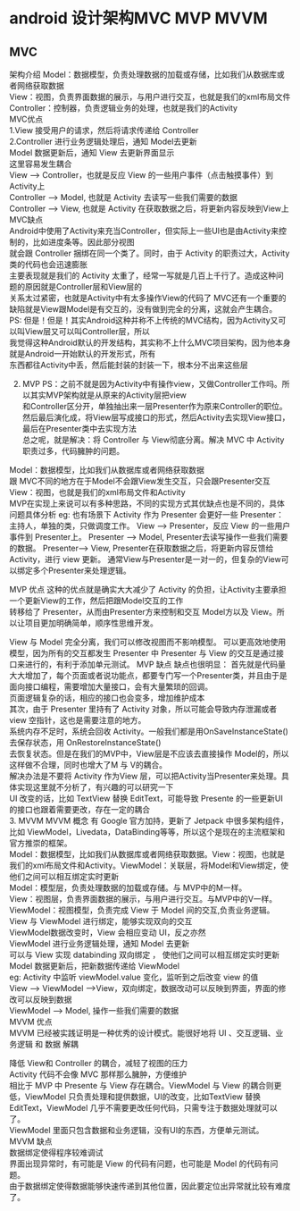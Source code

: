 # android 设计架构MVC MVP MVVM
## MVC
架构介绍
Model：数据模型，负责处理数据的加载或存储，比如我们从数据库或者网络获取数据  
View：视图，负责界面数据的展示，与用户进行交互，也就是我们的xml布局文件  
Controller：控制器，负责逻辑业务的处理，也就是我们的Activity  
MVC优点  
1.View 接受用户的请求，然后将请求传递给 Controller  
2.Controller 进行业务逻辑处理后，通知 Model去更新  
Model 数据更新后，通知 View 去更新界面显示  
这里容易发生耦合  
View --> Controller，也就是反应 View 的一些用户事件（点击触摸事件）到Activity上  
Controller --> Model, 也就是 Activity 去读写一些我们需要的数据  
Controller --> View, 也就是 Activity 在获取数据之后，将更新内容反映到View上  
MVC缺点  
Android中使用了Activity来充当Controller，但实际上一些UI也是由Activity来控制的，比如进度条等。因此部分视图  
就会跟 Controller 捆绑在同一个类了。同时，由于 Activity 的职责过大，Activity 类的代码也会迅速膨胀  
主要表现就是我们的 Activity 太重了，经常一写就是几百上千行了。造成这种问题的原因就是Controller层和View层的  
关系太过紧密，也就是Activity中有太多操作View的代码了
MVC还有一个重要的缺陷就是View跟Model是有交互的，没有做到完全的分离，这就会产生耦合。
PS: 但是！但是！其实Android这种并称不上传统的MVC结构，因为Activity又可以叫View层又可以叫Controller层，所以  
我觉得这种Android默认的开发结构，其实称不上什么MVC项目架构，因为他本身就是Android一开始默认的开发形式，所有  
东西都往Activity中丢，然后能封装的封装一下，根本分不出来这些层  

2. MVP
PS：之前不就是因为Activity中有操作view，又做Controller工作吗。所以其实MVP架构就是从原来的Activity层把view  
和Controller区分开，单独抽出来一层Presenter作为原来Controller的职位。  
然后最后演化成，将View层写成接口的形式，然后Activity去实现View接口，最后在Presenter类中去实现方法  
总之呢，就是解决：将 Controller 与 View彻底分离。解决 MVC 中 Activity 职责过多，代码臃肿的问题。  

Model：数据模型，比如我们从数据库或者网络获取数据  
跟 MVC不同的地方在于Model不会跟View发生交互，只会跟Presenter交互  
View：视图，也就是我们的xml布局文件和Activity  
MVP在实现上来说可以有多种思路，不同的实现方式其优缺点也是不同的，具体问题具体分析
eg: 也有场景下 Activity 作为 Presenter 会更好一些
Presenter：主持人，单独的类，只做调度工作。
View --> Presenter，反应 View 的一些用户事件到 Presenter上。
Presenter --> Model, Presenter去读写操作一些我们需要的数据。
Presenter--> View, Presenter在获取数据之后，将更新内容反馈给 Activity，进行 view 更新。
通常View与Presenter是一对一的，但复杂的View可以绑定多个Presenter来处理逻辑。

MVP 优点
这种的优点就是确实大大减少了 Activity 的负担，让Activity主要承担一个更新View的工作，然后把跟Model交互的工作  
转移给了 Presenter，从而由Presenter方来控制和交互 Model方以及 View。所以让项目更加明确简单，顺序性思维开发。

View 与 Model 完全分离，我们可以修改视图而不影响模型。 
可以更高效地使用模型，因为所有的交互都发生 Presenter 中 
Presenter 与 View 的交互是通过接口来进行的，有利于添加单元测试。 
MVP 缺点
缺点也很明显：
首先就是代码量大大增加了，每个页面或者说功能点，都要专门写一个Presenter类，并且由于是面向接口编程，需要增加大量接口，会有大量繁琐的回调。  
页面逻辑复杂的话，相应的接口也会变多，增加维护成本  
其次，由于 Presenter 里持有了 Activity 对象，所以可能会导致内存泄漏或者view 空指针，这也是需要注意的地方。  
系统内存不足时，系统会回收 Activity。一般我们都是用OnSaveInstanceState() 去保存状态，用 OnRestoreInstanceState()   
去恢复状态。但是在我们的MVP中，View层是不应该去直接操作 Model的，所以这样做不合理，同时也增大了M 与 V的耦合。  
解决办法是不要将 Activity 作为View 层，可以把Activity当Presenter来处理。具体实现这里就不分析了，有兴趣的可以研究一下  
UI 改变的话，比如 TextView 替换 EditText，可能导致 Presente 的一些更新UI 的接口也跟着需要更改，存在一定的耦合  
3. MVVM
MVVM 概念
有 Google 官方加持，更新了 Jetpack 中很多架构组件，比如 ViewModel，Livedata，DataBinding等等，所以这个是现在的主流框架和官方推崇的框架。  
Model：数据模型，比如我们从数据库或者网络获取数据。View：视图，也就是我们的xml布局文件和Activity。ViewModel：关联层，将Model和View绑定，使他们之间可以相互绑定实时更新  
Model：模型层，负责处理数据的加载或存储。与 MVP中的M一样。  
View：视图层，负责界面数据的展示，与用户进行交互。与MVP中的V一样。  
ViewModel：视图模型，负责完成 View 于 Model 间的交互,负责业务逻辑。  
View 与 ViewModel 进行绑定，能够实现双向的交互  
ViewModel数据改变时，View 会相应变动 UI，反之亦然  
ViewModel 进行业务逻辑处理，通知 Model 去更新  
可以与 View 实现 databinding 双向绑定 ， 使他们之间可以相互绑定实时更新  
Model 数据更新后，把新数据传递给 ViewModel  
eg: Activity 中监听 viewModel.value 变化，监听到之后改变 view 的值  
View --> ViewModel -->View，双向绑定，数据改动可以反映到界面，界面的修改可以反映到数据  
ViewModel --> Model, 操作一些我们需要的数据  
MVVM 优点  
MVVM 已经被实践证明是一种优秀的设计模式。能很好地将 UI 、交互逻辑、业务逻辑 和 数据 解耦  

降低 View和 Controller 的耦合，减轻了视图的压力  
Activity 代码不会像 MVC 那样那么臃肿，方便维护  
相比于 MVP 中 Presente 与 View 存在耦合。ViewModel 与 View 的耦合则更低，ViewModel 只负责处理和提供数据，UI的改变，比如TextView 替换 EditText，ViewModel 几乎不需要更改任何代码，只需专注于数据处理就可以了。  
ViewModel 里面只包含数据和业务逻辑，没有UI的东西，方便单元测试。  
MVVM 缺点  
数据绑定使得程序较难调试  
界面出现异常时，有可能是 View 的代码有问题，也可能是 Model 的代码有问题。  
由于数据绑定使得数据能够快速传递到其他位置，因此要定位出异常就比较有难度了。  













































